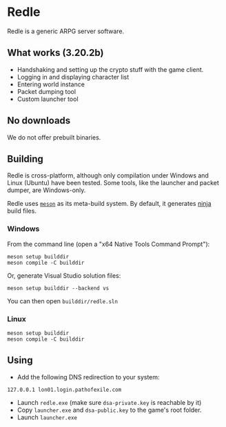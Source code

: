 # Redle

Redle is a generic ARPG server software.

## What works (3.20.2b)

* Handshaking and setting up the crypto stuff with the game client.
* Logging in and displaying character list
* Entering world instance
* Packet dumping tool
* Custom launcher tool

## No downloads

We do not offer prebuilt binaries.

## Building

Redle is cross-platform, although only compilation under Windows and Linux (Ubuntu) have been tested.
Some tools, like the launcher and packet dumper, are Windows-only.

Redle uses [`meson`](https://mesonbuild.com/Quick-guide.html) as its meta-build system. By default, it generates [ninja](https://ninja-build.org/) build files.

### Windows

From the command line (open a "x64 Native Tools Command Prompt"):
```
meson setup builddir
meson compile -C builddir
```

Or, generate Visual Studio solution files:
```
meson setup builddir --backend vs
```

You can then open `builddir/redle.sln`

### Linux

```
meson setup builddir
meson compile -C builddir
```

## Using

* Add the following DNS redirection to your system:
```
127.0.0.1 lon01.login.pathofexile.com
```
* Launch `redle.exe` (make sure `dsa-private.key` is reachable by it)
* Copy `launcher.exe` and `dsa-public.key` to the game's root folder.
* Launch `launcher.exe`


